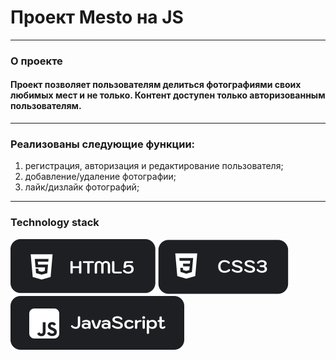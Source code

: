 # Проект Mesto на JS
---
### О проекте
#### Проект позволяет пользователям делиться фотографиями своих любимых мест и не только. Контент доступен только авторизованным пользователям.
---
### Реализованы следующие функции:
1. регистрация, авторизация и редактирование пользователя;
2. добавление/удаление фотографии;
3. лайк/дизлайк фотографий;
---
### Technology stack
![HTML](https://github.com/kotevega/kotevega/blob/main/images/html5.svg) ![CSS](https://github.com/kotevega/kotevega/blob/main/images/css3.svg) ![JS](https://github.com/kotevega/kotevega/blob/main/images/java-scipt.svg)
